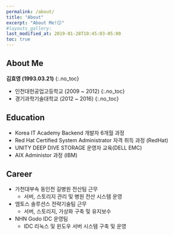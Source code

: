```yaml
---
permalink: /about/
title: "About"
excerpt: "About Me!😗"
#layouts_gallery:
last_modified_at: 2019-01-28T10:45:03-05:00
toc: true
---
```



## About Me
**김효영 (1993.03.21)**
{:.no_toc}
 - 인천대헌공업고등학교 (2009 ~ 2012)
{:.no_toc}
 - 경기과학기술대학교 (2012 ~ 2016)
{:.no_toc}

## Education
 - Korea IT Academy Backend 개발자 6개월 과정
 - Red Hat Certified System Administrator 자격 취득 과정 (RedHat)
 - UNITY DEEP DIVE STORAGE 운영자 교육(DELL EMC)
 - AIX Administor 과정 (IBM)


## Career
 * 가천대부속 동인천 길병원 전산팀 근무
   + 서버, 스토리지 관리 및 병원 전산 시스템 운영
 * 엠토스 솔루션스 전략기술팀 근무
   + 서버, 스토리지, 가상화 구축 및 유지보수 
 * NHN Godo IDC 운영팀
   + IDC 리눅스 및 윈도우 서버 시스템 구축 및 운영 
